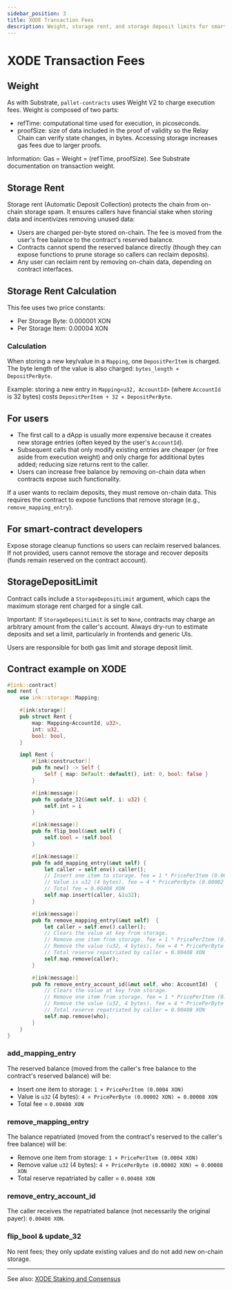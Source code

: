 ```yaml
---
sidebar_position: 3
title: XODE Transaction Fees
description: Weight, storage rent, and storage deposit limits for smart contracts on XODE
---
```


# XODE Transaction Fees

## Weight

As with Substrate, `pallet-contracts` uses Weight V2 to charge execution fees. Weight is composed of two parts:

- refTime: computational time used for execution, in picoseconds.
- proofSize: size of data included in the proof of validity so the Relay Chain can verify state changes, in bytes. Accessing storage increases gas fees due to larger proofs.

Information: Gas = Weight = (refTime, proofSize). See Substrate documentation on transaction weight.

## Storage Rent

Storage rent (Automatic Deposit Collection) protects the chain from on-chain storage spam. It ensures callers have financial stake when storing data and incentivizes removing unused data:

- Users are charged per-byte stored on-chain. The fee is moved from the user's free balance to the contract's reserved balance.
- Contracts cannot spend the reserved balance directly (though they can expose functions to prune storage so callers can reclaim deposits).
- Any user can reclaim rent by removing on-chain data, depending on contract interfaces.

## Storage Rent Calculation

This fee uses two price constants:

- Per Storage Byte: 0.000001 XON
- Per Storage Item: 0.00004 XON

### Calculation

When storing a new key/value in a `Mapping`, one `DepositPerItem` is charged. The byte length of the value is also charged: `bytes_length × DepositPerByte`.

Example: storing a new entry in `Mapping<u32, AccountId>` (where `AccountId` is 32 bytes) costs `DepositPerItem + 32 × DepositPerByte`.

## For users

- The first call to a dApp is usually more expensive because it creates new storage entries (often keyed by the user's `AccountId`).
- Subsequent calls that only modify existing entries are cheaper (or free aside from execution weight) and only charge for additional bytes added; reducing size returns rent to the caller.
- Users can increase free balance by removing on-chain data when contracts expose such functionality.

If a user wants to reclaim deposits, they must remove on-chain data. This requires the contract to expose functions that remove storage (e.g., `remove_mapping_entry`).

## For smart-contract developers

Expose storage cleanup functions so users can reclaim reserved balances. If not provided, users cannot remove the storage and recover deposits (funds remain reserved on the contract account).

## StorageDepositLimit

Contract calls include a `StorageDepositLimit` argument, which caps the maximum storage rent charged for a single call.

Important: If `StorageDepositLimit` is set to `None`, contracts may charge an arbitrary amount from the caller's account. Always dry-run to estimate deposits and set a limit, particularly in frontends and generic UIs.

Users are responsible for both gas limit and storage deposit limit.

## Contract example on XODE

```rust
#[ink::contract]
mod rent {
    use ink::storage::Mapping;

    #[ink(storage)]
    pub struct Rent {
        map: Mapping<AccountId, u32>,
        int: u32,
        bool: bool,
    }

    impl Rent {
        #[ink(constructor)]
        pub fn new() -> Self {
            Self { map: Default::default(), int: 0, bool: false }
        }

        #[ink(message)]
        pub fn update_32(&mut self, i: u32) {
            self.int = i
        }

        #[ink(message)]
        pub fn flip_bool(&mut self) {
            self.bool = !self.bool
        }

        #[ink(message)]
        pub fn add_mapping_entry(&mut self) {
            let caller = self.env().caller();
            // Insert one item to storage. fee = 1 * PricePerItem (0.0004 XON)
            // Value is u32 (4 bytes). fee = 4 * PricePerByte (0.00002 XON) = 0.00008 XON
            // Total fee = 0.00408 XON
            self.map.insert(caller, &1u32);
        }

        #[ink(message)]
        pub fn remove_mapping_entry(&mut self)  {
            let caller = self.env().caller();
            // Clears the value at key from storage.
            // Remove one item from storage. fee = 1 * PricePerItem (0.0004 XON)
            // Remove the value (u32, 4 bytes). fee = 4 * PricePerByte (0.00002 XON) = 0.00008 XON
            // Total reserve repatriated by caller = 0.00408 XON
            self.map.remove(caller);
        }

        #[ink(message)]
        pub fn remove_entry_account_id(&mut self, who: AccountId)  {
            // Clears the value at key from storage.
            // Remove one item from storage. fee = 1 * PricePerItem (0.0004 XON)
            // Remove the value (u32, 4 bytes). fee = 4 * PricePerByte (0.00002 XON) = 0.00008 XON
            // Total reserve repatriated by caller = 0.00408 XON
            self.map.remove(who);
        }
    }
}
```

### add_mapping_entry

The reserved balance (moved from the caller's free balance to the contract's reserved balance) will be:

- Insert one item to storage: `1 × PricePerItem (0.0004 XON)`
- Value is `u32` (4 bytes): `4 × PricePerByte (0.00002 XON) = 0.00008 XON`
- Total fee = `0.00408 XON`

### remove_mapping_entry

The balance repatriated (moved from the contract's reserved to the caller's free balance) will be:

- Remove one item from storage: `1 × PricePerItem (0.0004 XON)`
- Remove value `u32` (4 bytes): `4 × PricePerByte (0.00002 XON) = 0.00008 XON`
- Total reserve repatriated by caller = `0.00408 XON`

### remove_entry_account_id

The caller receives the repatriated balance (not necessarily the original payer): `0.00408 XON`.

### flip_bool & update_32

No rent fees; they only update existing values and do not add new on-chain storage.

---

See also: [XODE Staking and Consensus](./xode-stacking.md)


